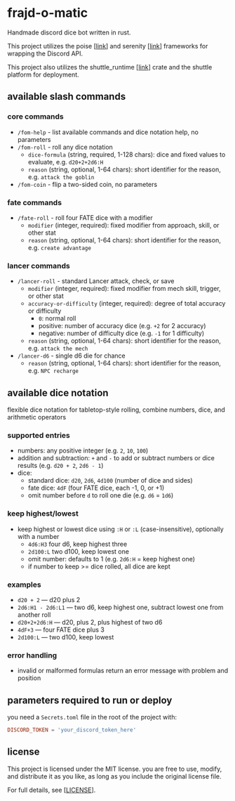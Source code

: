 # frajd-o-matic

Handmade discord dice bot written in rust.

This project utilizes the poise [[link](https://docs.rs/poise/latest/poise/)] and serenity [[link](https://docs.rs/serenity/latest/serenity/)] frameworks for wrapping the Discord API.

This project also utilizes the shuttle_runtime [[link](https://docs.rs/shuttle-runtime/latest/shuttle_runtime/)] crate and the shuttle platform for deployment.

## available slash commands

### core commands

- `/fom-help` - list available commands and dice notation help, no parameters
- `/fom-roll` - roll any dice notation
  - `dice-formula` (string, required, 1-128 chars): dice and fixed values to evaluate, e.g. `d20+2+2d6:H`
  - `reason` (string, optional, 1-64 chars): short identifier for the reason, e.g. `attack the goblin`
- `/fom-coin` - flip a two-sided coin, no parameters

### fate commands

- `/fate-roll` - roll four FATE dice with a modifier
  - `modifier` (integer, required): fixed modifier from approach, skill, or other stat
  - `reason` (string, optional, 1-64 chars): short identifier for the reason, e.g. `create advantage`

### lancer commands

- `/lancer-roll` - standard Lancer attack, check, or save
  - `modifier` (integer, required): fixed modifier from mech skill, trigger, or other stat
  - `accuracy-or-difficulty` (integer, required): degree of total accuracy or difficulty
    - `0`: normal roll
    - positive: number of accuracy dice (e.g. `+2` for 2 accuracy)
    - negative: number of difficulty dice (e.g. `-1` for 1 difficulty)
  - `reason` (string, optional, 1-64 chars): short identifier for the reason, e.g. `attack the mech`
- `/lancer-d6` - single d6 die for chance
  - `reason` (string, optional, 1-64 chars): short identifier for the reason, e.g. `NPC recharge`

## available dice notation

flexible dice notation for tabletop-style rolling, combine numbers, dice, and arithmetic operators

### supported entries

- numbers: any positive integer (e.g. `2`, `10`, `100`)
- addition and subtraction: `+` and `-` to add or subtract numbers or dice results (e.g. `d20 + 2`, `2d6 - 1`)
- dice:
  - standard dice: `d20`, `2d6`, `4d100` (number of dice and sides)
  - fate dice: `4dF` (four FATE dice, each -1, 0, or +1)
  - omit number before `d` to roll one die (e.g. `d6` = `1d6`)

### keep highest/lowest

- keep highest or lowest dice using `:H` or `:L` (case-insensitive), optionally with a number
  - `4d6:H3` four d6, keep highest three
  - `2d100:L` two d100, keep lowest one
  - omit number: defaults to 1 (e.g. `2d6:H` = keep highest one)
  - if number to keep >= dice rolled, all dice are kept

### examples

- `d20 + 2` — d20 plus 2
- `2d6:H1 - 2d6:L1` — two d6, keep highest one, subtract lowest one from another roll
- `d20+2+2d6:H` — d20, plus 2, plus highest of two d6
- `4dF+3` — four FATE dice plus 3
- `2d100:L` — two d100, keep lowest

### error handling

- invalid or malformed formulas return an error message with problem and position

## parameters required to run or deploy

you need a `Secrets.toml` file in the root of the project with:

```toml
DISCORD_TOKEN = 'your_discord_token_here'
```

## license

This project is licensed under the MIT license. you are free to use, modify, and distribute it as you like, as long as you include the original license file.

For full details, see [[LICENSE](./LICENSE)].
